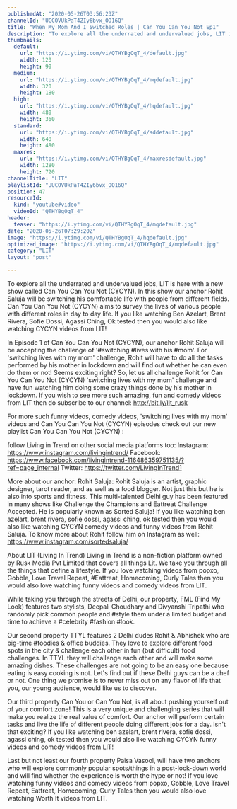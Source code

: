 ```yaml
---
publishedAt: "2020-05-26T03:56:23Z"
channelId: "UCCOVUkPaT4ZIy6bvx_OO16Q"
title: "When My Mom And I Switched Roles | Can You Can You Not Ep1​"
description: "To explore all the underrated and undervalued jobs, LIT is here with a new show called Can You Can You Not (CYCYN). In this show our anchor Rohit Saluja will be switching his comfortable life with people from different fields. Can You Can You Not (CYCYN) aims to survey the lives of various people with different roles in day to day life. If you like watching Ben Azelart, Brent Rivera, Sofie Dossi, Agassi Ching, Ok tested then you would also like watching CYCYN videos from LIT!\n\nIn Episode 1 of Can You Can You Not (CYCYN), our anchor Rohit Saluja will be accepting the challenge of '#switching #lives with his #mom'. For 'switching lives with my mom' challenge, Rohit will have to do all the tasks performed by his mother in lockdown and will find out whether he can even do them or not! Seems exciting right? So, let us all challenge Rohit for Can You Can You Not (CYCYN) 'switching lives with my mom' challenge and have fun watching him doing some crazy things done by his mother in lockdown. If you wish to see more such amazing, fun and comedy videos from LIT then do subscribe to our channel: http://bit.ly/lit_rusk\n\nFor more such funny videos, comedy videos, 'switching lives with my mom' videos and Can You Can You Not (CYCYN) episodes check out our new playlist Can You Can You Not (CYCYN) :\n\nfollow Living in Trend on other social media platforms too: \nInstagram: https://www.instagram.com/livingintrend/ \nFacebook: https://www.facebook.com/livingintrend-116486359751135/?ref=page_internal Twitter: https://twitter.com/LivingInTrend1\n\nMore about our anchor:\nRohit Saluja: Rohit Saluja is an artist, graphic designer, tarot reader, and as well as a food blogger. Not just this but he is also into sports and fitness. This multi-talented Delhi guy has been featured in many shows like Challenge the Champions and Eattreat Challenge Accepted. He is popularly known as Sorted Saluja! If you like watching ben azelart, brent rivera, sofie dossi, agassi ching, ok tested then you would also like watching CYCYN comedy videos and funny videos from Rohit Saluja. To know more about Rohit follow him on Instagram as well: https://www.instagram.com/sortedsaluja/\n\nAbout LIT (Living In Trend)\nLiving in Trend is a non-fiction platform owned by Rusk Media Pvt Limited that covers all things Lit. We take you through all the things that define a lifestyle. If you love watching videos from popxo, Gobble, Love Travel Repeat, #Eattreat, Homecoming, Curly Tales then you would also love watching funny videos and comedy videos from LIT.\n\nWhile taking you through the streets of Delhi, our property, FML (Find My Look) features two stylists, Deepali Choudhary and Divyanshi Tripathi who randomly pick common people and #style them under a limited budget and time to achieve a #celebrity #fashion #look.\n\nOur second property TTYL features 2 Delhi dudes Rohit & Abhishek who are big-time #foodies & office buddies. They love to explore different food spots in the city & challenge each other in fun (but difficult) food challenges. In TTYL they will challenge each other and will make some amazing dishes. These challenges are not going to be an easy one because eating is easy cooking is not. Let's find out if these Delhi guys can be a chef or not. One thing we promise is to never miss out on any flavor of life that you, our young audience, would like us to discover.\n\nOur third property Can You or Can You Not, is all about pushing yourself out of your comfort zone! This is a very unique and challenging series that will make you realize the real value of comfort. Our anchor will perform certain tasks and live the life of different people doing different jobs for a day. Isn't that exciting? If you like watching ben azelart, brent rivera, sofie dossi, agassi ching, ok tested then you would also like watching CYCYN funny videos and comedy videos from LIT!\n\nLast but not least our fourth property Paisa Vasool, will have two anchors who will explore commonly popular spots/things in a post-lock-down world and will find whether the experience is worth the hype or not! If you love watching funny videos and comedy videos from popxo, Gobble, Love Travel Repeat, Eattreat, Homecoming, Curly Tales then you would also love watching Worth It videos from LIT."
thumbnails:
  default:
    url: "https://i.ytimg.com/vi/QTHYBgOqT_4/default.jpg"
    width: 120
    height: 90
  medium:
    url: "https://i.ytimg.com/vi/QTHYBgOqT_4/mqdefault.jpg"
    width: 320
    height: 180
  high:
    url: "https://i.ytimg.com/vi/QTHYBgOqT_4/hqdefault.jpg"
    width: 480
    height: 360
  standard:
    url: "https://i.ytimg.com/vi/QTHYBgOqT_4/sddefault.jpg"
    width: 640
    height: 480
  maxres:
    url: "https://i.ytimg.com/vi/QTHYBgOqT_4/maxresdefault.jpg"
    width: 1280
    height: 720
channelTitle: "LIT"
playlistId: "UUCOVUkPaT4ZIy6bvx_OO16Q"
position: 47
resourceId:
  kind: "youtube#video"
  videoId: "QTHYBgOqT_4"
header:
  teaser: "https://i.ytimg.com/vi/QTHYBgOqT_4/mqdefault.jpg"
date: "2020-05-26T07:29:20Z"
image: "https://i.ytimg.com/vi/QTHYBgOqT_4/hqdefault.jpg"
optimized_image: "https://i.ytimg.com/vi/QTHYBgOqT_4/mqdefault.jpg"
category: "LIT"
layout: "post"

---
```

To explore all the underrated and undervalued jobs, LIT is here with a new show called Can You Can You Not (CYCYN). In this show our anchor Rohit Saluja will be switching his comfortable life with people from different fields. Can You Can You Not (CYCYN) aims to survey the lives of various people with different roles in day to day life. If you like watching Ben Azelart, Brent Rivera, Sofie Dossi, Agassi Ching, Ok tested then you would also like watching CYCYN videos from LIT!

In Episode 1 of Can You Can You Not (CYCYN), our anchor Rohit Saluja will be accepting the challenge of '#switching #lives with his #mom'. For 'switching lives with my mom' challenge, Rohit will have to do all the tasks performed by his mother in lockdown and will find out whether he can even do them or not! Seems exciting right? So, let us all challenge Rohit for Can You Can You Not (CYCYN) 'switching lives with my mom' challenge and have fun watching him doing some crazy things done by his mother in lockdown. If you wish to see more such amazing, fun and comedy videos from LIT then do subscribe to our channel: http://bit.ly/lit_rusk

For more such funny videos, comedy videos, 'switching lives with my mom' videos and Can You Can You Not (CYCYN) episodes check out our new playlist Can You Can You Not (CYCYN) :

follow Living in Trend on other social media platforms too: 
Instagram: https://www.instagram.com/livingintrend/ 
Facebook: https://www.facebook.com/livingintrend-116486359751135/?ref=page_internal Twitter: https://twitter.com/LivingInTrend1

More about our anchor:
Rohit Saluja: Rohit Saluja is an artist, graphic designer, tarot reader, and as well as a food blogger. Not just this but he is also into sports and fitness. This multi-talented Delhi guy has been featured in many shows like Challenge the Champions and Eattreat Challenge Accepted. He is popularly known as Sorted Saluja! If you like watching ben azelart, brent rivera, sofie dossi, agassi ching, ok tested then you would also like watching CYCYN comedy videos and funny videos from Rohit Saluja. To know more about Rohit follow him on Instagram as well: https://www.instagram.com/sortedsaluja/

About LIT (Living In Trend)
Living in Trend is a non-fiction platform owned by Rusk Media Pvt Limited that covers all things Lit. We take you through all the things that define a lifestyle. If you love watching videos from popxo, Gobble, Love Travel Repeat, #Eattreat, Homecoming, Curly Tales then you would also love watching funny videos and comedy videos from LIT.

While taking you through the streets of Delhi, our property, FML (Find My Look) features two stylists, Deepali Choudhary and Divyanshi Tripathi who randomly pick common people and #style them under a limited budget and time to achieve a #celebrity #fashion #look.

Our second property TTYL features 2 Delhi dudes Rohit & Abhishek who are big-time #foodies & office buddies. They love to explore different food spots in the city & challenge each other in fun (but difficult) food challenges. In TTYL they will challenge each other and will make some amazing dishes. These challenges are not going to be an easy one because eating is easy cooking is not. Let's find out if these Delhi guys can be a chef or not. One thing we promise is to never miss out on any flavor of life that you, our young audience, would like us to discover.

Our third property Can You or Can You Not, is all about pushing yourself out of your comfort zone! This is a very unique and challenging series that will make you realize the real value of comfort. Our anchor will perform certain tasks and live the life of different people doing different jobs for a day. Isn't that exciting? If you like watching ben azelart, brent rivera, sofie dossi, agassi ching, ok tested then you would also like watching CYCYN funny videos and comedy videos from LIT!

Last but not least our fourth property Paisa Vasool, will have two anchors who will explore commonly popular spots/things in a post-lock-down world and will find whether the experience is worth the hype or not! If you love watching funny videos and comedy videos from popxo, Gobble, Love Travel Repeat, Eattreat, Homecoming, Curly Tales then you would also love watching Worth It videos from LIT.